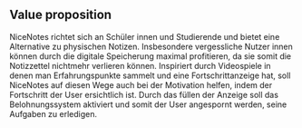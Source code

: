 ## Value proposition

NiceNotes richtet sich an Schüler innen und Studierende und bietet eine Alternative zu physischen Notizen. Insbesondere vergessliche Nutzer innen können durch die digitale Speicherung maximal profitieren, da sie somit die Notizzettel nichtmehr verlieren können. Inspiriert durch Videospiele in denen man Erfahrungspunkte sammelt und eine Fortschrittanzeige hat, soll NiceNotes auf diesen Wege auch bei der Motivation helfen, indem der Fortschritt der User ersichtlich ist. Durch das füllen der Anzeige soll das Belohnungssystem aktiviert und somit der User angespornt werden, seine Aufgaben zu erledigen.  